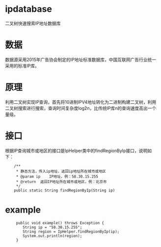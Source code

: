 # ipdatabase
二叉树快速搜索IP地址数据库

# 数据
数据源采用2015年广告协会制定的IP地址标准数据库，中国互联网广告行业统一采用的标准IP库。

# 原理
利用二叉树实现IP查询，首先将10进制IPV4地址转化为二进制构建二叉树，利用二叉树搜索进行搜索，查询时间复杂度log2n，比传统IP库n的查询速度高出一个量级。

# 接口
根据IP查询城市或地区的接口是IpHelper类中的findRegionByIp接口，说明如下：

        /**
         * 静态方法，传入ip地址，返回ip地址所在城市或地区
         * @param ip    IP地址，例：58.30.15.255
         * @return  返回IP地址所在城市或地区，例：北京市
         */
        public static String findRegionByIp(String ip)


# example
         public void example() throws Exception {
            String ip = "58.30.15.255";
            String region = IpHelper.findRegionByIp(ip);
            System.out.println(region);
         }
